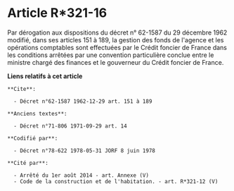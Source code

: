 # Article R*321-16

Par dérogation aux dispositions du décret n° 62-1587 du 29 décembre 1962 modifié, dans ses articles 151 à 189, la gestion des
fonds de l'agence et les opérations comptables sont effectuées par le Crédit foncier de France dans les conditions arrêtées
par une convention particulière conclue entre le ministre chargé des finances et le gouverneur du Crédit foncier de France.

**Liens relatifs à cet article**

	**Cite**:

	  - Décret n°62-1587 1962-12-29 art. 151 à 189

	**Anciens textes**:

	  - Décret n°71-806 1971-09-29 art. 14

	**Codifié par**:

	  - Décret n°78-622 1978-05-31 JORF 8 juin 1978

	**Cité par**:

	  - Arrêté du 1er août 2014 - art. Annexe (V)
	  - Code de la construction et de l'habitation. - art. R*321-12 (V)
